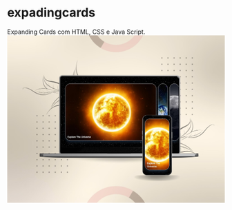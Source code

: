 # expadingcards
Expanding Cards com HTML, CSS e Java Script.
![alt text](https://github.com/Denisebraguin/expadingcards/blob/main/expadingcards.jpg)
